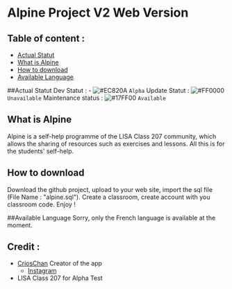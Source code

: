 # Alpine Project V2 Web Version

## Table of content :
* [Actual Statut](#actual-statut)
* [What is Alpine](#what-is-alpine)
* [How to download](#how-to-download)
* [Available Language](#available-language)

##Actual Statut
Dev Statut : - ![#EC820A](https://via.placeholder.com/15/EC820A/000000?text=+) `Alpha` 
Update Statut : ![#FF0000](https://via.placeholder.com/15/FF0000/000000?text=+) `Unavailable`
Maintenance status : ![#17FF00](https://via.placeholder.com/15/17FF00/000000?text=+) `Available`

## What is Alpine
Alpine is a self-help programme of the LISA Class 207 community, which allows the sharing of resources such as exercises and lessons.
All this is for the students' self-help.

## How to download
Download the github project, upload to your web site, import the sql file (File Name : "alpine.sql").
Create a classroom, create account with you classroom code. Enjoy !

##Available Language
Sorry, only the French language is available at the moment.

## Credit :
* [CriosChan](https://github.com/CriosChan/) Creator of the app
  * [Instagram](https://www.instagram.com/crios_chan/)
* LISA Class 207 for Alpha Test
